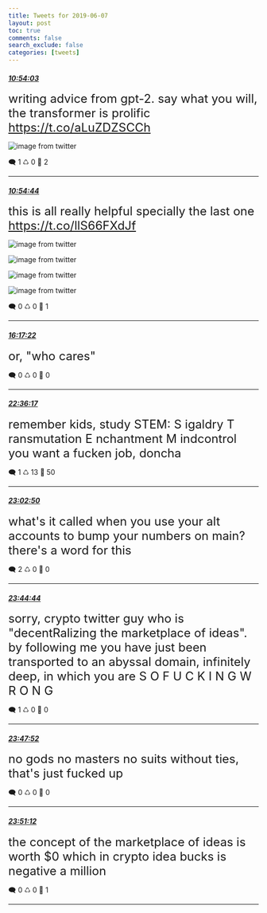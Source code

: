 ```yaml
---
title: Tweets for 2019-06-07
layout: post
toc: true
comments: false
search_exclude: false
categories: [tweets]
---
```



#### <a href = "https://twitter.com/deepfates/status/1137040032571637760">*10:54:03*</a>

<font size="5">writing advice from gpt-2. say what you will, the transformer is prolific  https://t.co/aLuZDZSCCh</font>

![image from twitter](/fastpages//images/D8eTq-IUcAAABWx.png)


🗨️ 1 ♺ 0 🤍  2   

---
    
#### <a href = "https://twitter.com/deepfates/status/1137040204135460866">*10:54:44*</a>

<font size="5">this is all really helpful specially the last one  https://t.co/llS66FXdJf</font>

![image from twitter](/fastpages//images/D8eT8xeUcAEu2sE.png)

![image from twitter](/fastpages//images/D8eT-j0VsAAI5Rf.png)

![image from twitter](/fastpages//images/D8eT_TYVUAAy1dg.png)

![image from twitter](/fastpages//images/D8eUAR6UcAApqEa.png)


🗨️ 0 ♺ 0 🤍  1   

---
    
#### <a href = "https://twitter.com/deepfates/status/1137121396000153601">*16:17:22*</a>

<font size="5">or, "who cares"</font>



🗨️ 0 ♺ 0 🤍  0   

---
    
#### <a href = "https://twitter.com/deepfates/status/1137216756802392065">*22:36:17*</a>

<font size="5">remember kids, study STEM:  S igaldry T ransmutation E nchantment M indcontrol  you want a fucken job, doncha</font>



🗨️ 1 ♺ 13 🤍  50   

---
    
#### <a href = "https://twitter.com/deepfates/status/1137223437859020800">*23:02:50*</a>

<font size="5">what's it called when you use your alt accounts to bump your numbers on main? there's a word for this</font>



🗨️ 2 ♺ 0 🤍  0   

---
    
#### <a href = "https://twitter.com/deepfates/status/1137233979709353987">*23:44:44*</a>

<font size="5">sorry, crypto twitter guy who is "decentRalizing the marketplace of ideas". by following me you have just been transported to an abyssal domain, infinitely deep, in which you are  S O  F U C K I N G  W R O N G</font>



🗨️ 1 ♺ 0 🤍  0   

---
    
#### <a href = "https://twitter.com/deepfates/status/1137234767743598592">*23:47:52*</a>

<font size="5">no gods no masters  no suits without ties, that's just fucked up</font>



🗨️ 0 ♺ 0 🤍  0   

---
    
#### <a href = "https://twitter.com/deepfates/status/1137235609578221568">*23:51:12*</a>

<font size="5">the concept of the marketplace of ideas is worth $0 which in crypto idea bucks is negative a million</font>



🗨️ 0 ♺ 0 🤍  1   

---
    
            
